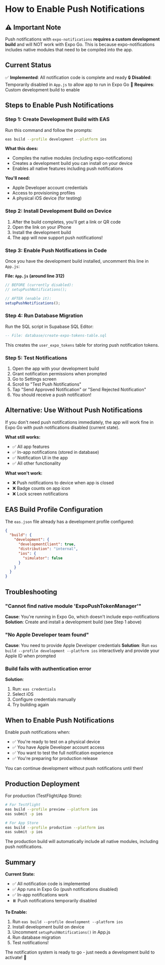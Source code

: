# How to Enable Push Notifications

## ⚠️ Important Note

Push notifications with `expo-notifications` **requires a custom development build** and will NOT work with Expo Go. This is because expo-notifications includes native modules that need to be compiled into the app.

## Current Status

✅ **Implemented**: All notification code is complete and ready
🔒 **Disabled**: Temporarily disabled in `App.js` to allow app to run in Expo Go
📱 **Requires**: Custom development build to enable

## Steps to Enable Push Notifications

### Step 1: Create Development Build with EAS

Run this command and follow the prompts:

```bash
eas build --profile development --platform ios
```

**What this does:**
- Compiles the native modules (including expo-notifications)
- Creates a development build you can install on your device
- Enables all native features including push notifications

**You'll need:**
- Apple Developer account credentials
- Access to provisioning profiles
- A physical iOS device (for testing)

### Step 2: Install Development Build on Device

1. After the build completes, you'll get a link or QR code
2. Open the link on your iPhone
3. Install the development build
4. The app will now support push notifications!

### Step 3: Enable Push Notifications in Code

Once you have the development build installed, uncomment this line in `App.js`:

**File: `App.js` (around line 312)**

```javascript
// BEFORE (currently disabled):
// setupPushNotifications();

// AFTER (enable it):
setupPushNotifications();
```

### Step 4: Run Database Migration

Run the SQL script in Supabase SQL Editor:

```sql
-- File: database/create-expo-tokens-table.sql
```

This creates the `user_expo_tokens` table for storing push notification tokens.

### Step 5: Test Notifications

1. Open the app with your development build
2. Grant notification permissions when prompted
3. Go to Settings screen
4. Scroll to "Test Push Notifications"
5. Tap "Send Approved Notification" or "Send Rejected Notification"
6. You should receive a push notification!

## Alternative: Use Without Push Notifications

If you don't need push notifications immediately, the app will work fine in Expo Go with push notifications disabled (current state).

**What still works:**
- ✅ All app features
- ✅ In-app notifications (stored in database)
- ✅ Notification UI in the app
- ✅ All other functionality

**What won't work:**
- ❌ Push notifications to device when app is closed
- ❌ Badge counts on app icon
- ❌ Lock screen notifications

## EAS Build Profile Configuration

The `eas.json` file already has a development profile configured:

```json
{
  "build": {
    "development": {
      "developmentClient": true,
      "distribution": "internal",
      "ios": {
        "simulator": false
      }
    }
  }
}
```

## Troubleshooting

### "Cannot find native module 'ExpoPushTokenManager'"

**Cause**: You're running in Expo Go, which doesn't include expo-notifications
**Solution**: Create and install a development build (see Step 1 above)

### "No Apple Developer team found"

**Cause**: You need to provide Apple Developer credentials
**Solution**: Run `eas build --profile development --platform ios` interactively and provide your Apple ID when prompted

### Build fails with authentication error

**Solution**: 
1. Run: `eas credentials`
2. Select iOS
3. Configure credentials manually
4. Try building again

## When to Enable Push Notifications

Enable push notifications when:
- ✅ You're ready to test on a physical device
- ✅ You have Apple Developer account access
- ✅ You want to test the full notification experience
- ✅ You're preparing for production release

You can continue development without push notifications until then!

## Production Deployment

For production (TestFlight/App Store):

```bash
# For TestFlight
eas build --profile preview --platform ios
eas submit -p ios

# For App Store
eas build --profile production --platform ios
eas submit -p ios
```

The production build will automatically include all native modules, including push notifications.

## Summary

**Current State:**
- ✅ All notification code is implemented
- ✅ App runs in Expo Go (push notifications disabled)
- ✅ In-app notifications work
- ⏸️ Push notifications temporarily disabled

**To Enable:**
1. Run `eas build --profile development --platform ios`
2. Install development build on device
3. Uncomment `setupPushNotifications()` in App.js
4. Run database migration
5. Test notifications!

The notification system is ready to go - just needs a development build to activate! 🚀

